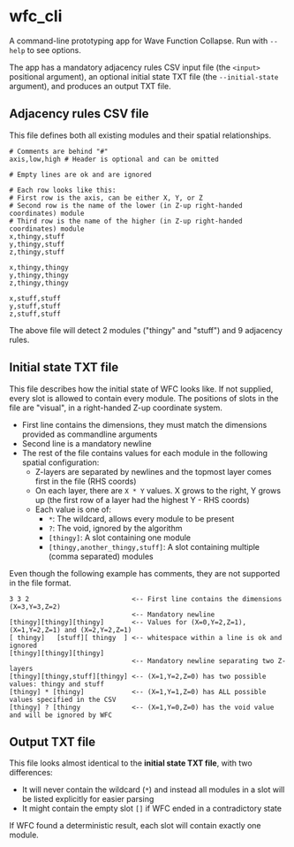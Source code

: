 # wfc_cli

A command-line prototyping app for Wave Function Collapse. Run with `--help` to
see options.

The app has a mandatory adjacency rules CSV input file (the `<input>` positional
argument), an optional initial state TXT file (the `--initial-state` argument),
and produces an output TXT file.

## Adjacency rules CSV file

This file defines both all existing modules and their spatial relationships.

```
# Comments are behind "#"
axis,low,high # Header is optional and can be omitted

# Empty lines are ok and are ignored

# Each row looks like this:
# First row is the axis, can be either X, Y, or Z
# Second row is the name of the lower (in Z-up right-handed coordinates) module
# Third row is the name of the higher (in Z-up right-handed coordinates) module
x,thingy,stuff
y,thingy,stuff
z,thingy,stuff

x,thingy,thingy
y,thingy,thingy
z,thingy,thingy

x,stuff,stuff
y,stuff,stuff
z,stuff,stuff
```

The above file will detect 2 modules ("thingy" and "stuff") and 9 adjacency rules.

## Initial state TXT file

This file describes how the initial state of WFC looks like. If not supplied,
every slot is allowed to contain every module. The positions of slots in the
file are "visual", in a right-handed Z-up coordinate system.

- First line contains the dimensions, they must match the dimensions provided as
  commandline arguments
- Second line is a mandatory newline
- The rest of the file contains values for each module in the following spatial
  configuration:
    - Z-layers are separated by newlines and the topmost layer comes first in
      the file (RHS coords)
    - On each layer, there are `X * Y` values. X grows to the right, Y grows up
      (the first row of a layer had the highest Y - RHS coords)
    - Each value is one of:
        - `*`: The wildcard, allows every module to be present
        - `?`: The void, ignored by the algorithm
        - `[thingy]`: A slot containing one module
        - `[thingy,another_thingy,stuff]`: A slot containing multiple (comma
          separated) modules


Even though the following example has comments, they are not supported in the file format.

```
3 3 2                          <-- First line contains the dimensions (X=3,Y=3,Z=2)
                               <-- Mandatory newline
[thingy][thingy][thingy]       <-- Values for (X=0,Y=2,Z=1), (X=1,Y=2,Z=1) and (X=2,Y=2,Z=1)
[ thingy]   [stuff][ thingy  ] <-- whitespace within a line is ok and ignored
[thingy][thingy][thingy]
                               <-- Mandatory newline separating two Z-layers
[thingy][thingy,stuff][thingy] <-- (X=1,Y=2,Z=0) has two possible values: thingy and stuff
[thingy] * [thingy]            <-- (X=1,Y=1,Z=0) has ALL possible values specified in the CSV
[thingy] ? [thingy             <-- (X=1,Y=0,Z=0) has the void value and will be ignored by WFC
```

## Output TXT file

This file looks almost identical to the __initial state TXT file__, with two differences:

- It will never contain the wildcard (`*`) and instead all modules in a slot will be
  listed explicitly for easier parsing
- It might contain the empty slot `[]` if WFC ended in a contradictory state

If WFC found a deterministic result, each slot will contain exactly one module.
